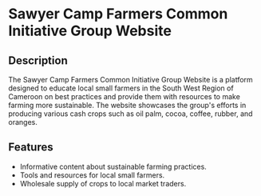 # Sawyer Camp Farmers Common Initiative Group Website

## Description
The Sawyer Camp Farmers Common Initiative Group Website is a platform designed to educate local small farmers in the South West Region of Cameroon on best practices and provide them with resources to make farming more sustainable. The website showcases the group's efforts in producing various cash crops such as oil palm, cocoa, coffee, rubber, and oranges.

## Features
- Informative content about sustainable farming practices.
- Tools and resources for local small farmers.
- Wholesale supply of crops to local market traders.